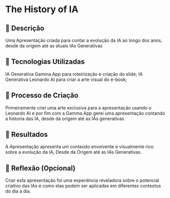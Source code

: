 # The History of IA

## 📒 Descrição
Uma Apresentação criada para contar a evolução da IA ao longo dos anos, desde da origem até as atuais IAs Generativas

## 🤖 Tecnologias Utilizadas
IA Generativa Gamma.App para roteirização e criação do slide;
IA Generativa Leonardo AI para criar a arte visual do e-book;

## 🧐 Processo de Criação
Primeiramente criei uma arte exclusiva para a apresentação usando o Leonardo AI e por fim com a Gamma.App gerei uma apresentação contando a historia das IA, desde da origem até as IAs generativas

## 🚀 Resultados
A Apresentação apresenta um conteúdo envolvente e visualmente rico sobre a evolução da IA, Desde da Origem até as IAs Generativas.

## 💭 Reflexão (Opcional)
Criar esta apresentação foi uma experiência reveladora sobre o potencial criativo das IAs e como elas podem ser aplicadas em diferentes contextos do dia a dia.


